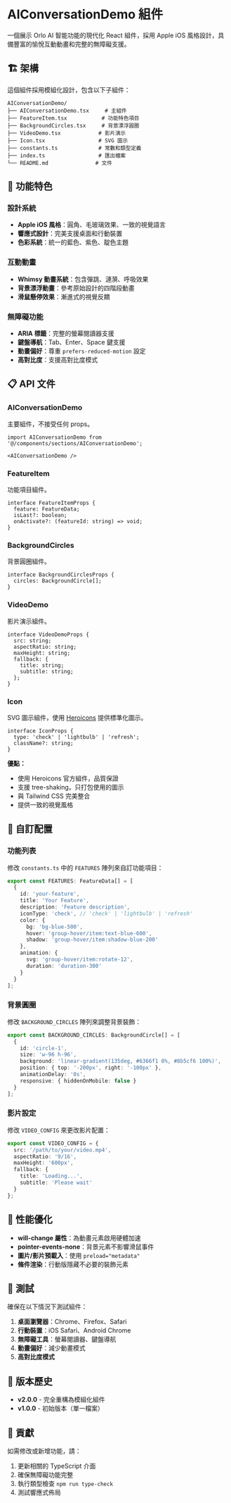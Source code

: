 # AIConversationDemo 組件

一個展示 Orlo AI 智能功能的現代化 React 組件，採用 Apple iOS 風格設計，具備豐富的愉悅互動動畫和完整的無障礙支援。

## 🏗️ 架構

這個組件採用模組化設計，包含以下子組件：

```
AIConversationDemo/
├── AIConversationDemo.tsx     # 主組件
├── FeatureItem.tsx           # 功能特色項目
├── BackgroundCircles.tsx     # 背景漂浮圓圈
├── VideoDemo.tsx            # 影片演示
├── Icon.tsx                 # SVG 圖示
├── constants.ts             # 常數和類型定義
├── index.ts                 # 匯出檔案
└── README.md               # 文件
```

## 🎨 功能特色

### 設計系統
- **Apple iOS 風格**：圓角、毛玻璃效果、一致的視覺語言
- **響應式設計**：完美支援桌面和行動裝置
- **色彩系統**：統一的藍色、紫色、靛色主題

### 互動動畫
- **Whimsy 動畫系統**：包含彈跳、漣漪、呼吸效果
- **背景漂浮動畫**：參考原始設計的四階段動畫
- **滑鼠懸停效果**：漸進式的視覺反饋

### 無障礙功能
- **ARIA 標籤**：完整的螢幕閱讀器支援
- **鍵盤導航**：Tab、Enter、Space 鍵支援
- **動畫偏好**：尊重 `prefers-reduced-motion` 設定
- **高對比度**：支援高對比度模式

## 📋 API 文件

### AIConversationDemo

主要組件，不接受任何 props。

```tsx
import AIConversationDemo from '@/components/sections/AIConversationDemo';

<AIConversationDemo />
```

### FeatureItem

功能項目組件。

```tsx
interface FeatureItemProps {
  feature: FeatureData;
  isLast?: boolean;
  onActivate?: (featureId: string) => void;
}
```

### BackgroundCircles

背景圓圈組件。

```tsx
interface BackgroundCirclesProps {
  circles: BackgroundCircle[];
}
```

### VideoDemo

影片演示組件。

```tsx
interface VideoDemoProps {
  src: string;
  aspectRatio: string;
  maxHeight: string;
  fallback: {
    title: string;
    subtitle: string;
  };
}
```

### Icon

SVG 圖示組件，使用 [Heroicons](https://heroicons.com/) 提供標準化圖示。

```tsx
interface IconProps {
  type: 'check' | 'lightbulb' | 'refresh';
  className?: string;
}
```

**優點：**
- 使用 Heroicons 官方組件，品質保證
- 支援 tree-shaking，只打包使用的圖示
- 與 Tailwind CSS 完美整合
- 提供一致的視覺風格

## 🔧 自訂配置

### 功能列表

修改 `constants.ts` 中的 `FEATURES` 陣列來自訂功能項目：

```typescript
export const FEATURES: FeatureData[] = [
  {
    id: 'your-feature',
    title: 'Your Feature',
    description: 'Feature description',
    iconType: 'check', // 'check' | 'lightbulb' | 'refresh'
    color: {
      bg: 'bg-blue-500',
      hover: 'group-hover/item:text-blue-600',
      shadow: 'group-hover/item:shadow-blue-200'
    },
    animation: {
      svg: 'group-hover/item:rotate-12',
      duration: 'duration-300'
    }
  }
];
```

### 背景圓圈

修改 `BACKGROUND_CIRCLES` 陣列來調整背景裝飾：

```typescript
export const BACKGROUND_CIRCLES: BackgroundCircle[] = [
  {
    id: 'circle-1',
    size: 'w-96 h-96',
    background: 'linear-gradient(135deg, #6366f1 0%, #8b5cf6 100%)',
    position: { top: '-200px', right: '-100px' },
    animationDelay: '0s',
    responsive: { hiddenOnMobile: false }
  }
];
```

### 影片設定

修改 `VIDEO_CONFIG` 來更改影片配置：

```typescript
export const VIDEO_CONFIG = {
  src: '/path/to/your/video.mp4',
  aspectRatio: '9/16',
  maxHeight: '600px',
  fallback: {
    title: 'Loading...',
    subtitle: 'Please wait'
  }
};
```

## 🎯 性能優化

- **will-change 屬性**：為動畫元素啟用硬體加速
- **pointer-events-none**：背景元素不影響滑鼠事件
- **圖片/影片預載入**：使用 `preload="metadata"`
- **條件渲染**：行動版隱藏不必要的裝飾元素

## 🧪 測試

確保在以下情況下測試組件：

1. **桌面瀏覽器**：Chrome、Firefox、Safari
2. **行動裝置**：iOS Safari、Android Chrome
3. **無障礙工具**：螢幕閱讀器、鍵盤導航
4. **動畫偏好**：減少動畫模式
5. **高對比度模式**

## 🔄 版本歷史

- **v2.0.0** - 完全重構為模組化組件
- **v1.0.0** - 初始版本（單一檔案）

## 🤝 貢獻

如需修改或新增功能，請：

1. 更新相關的 TypeScript 介面
2. 確保無障礙功能完整
3. 執行類型檢查 `npm run type-check`
4. 測試響應式佈局